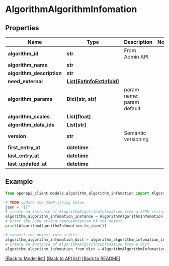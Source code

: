 # AlgorithmAlgorithmInfomation


## Properties

Name | Type | Description | Notes
------------ | ------------- | ------------- | -------------
**algorithm_id** | **str** | From Admin API | 
**algorithm_name** | **str** |  | 
**algorithm_description** | **str** |  | 
**need_external** | [**List[ExtInfoExtInfoId]**](ExtInfoExtInfoId.md) |  | 
**algorithm_params** | **Dict[str, str]** | param name: param default | 
**algorithm_scales** | **List[float]** |  | 
**algorithm_data_ids** | **List[str]** |  | 
**version** | **str** | Semantic versioning | 
**first_entry_at** | **datetime** |  | 
**last_entry_at** | **datetime** |  | 
**last_updated_at** | **datetime** |  | 

## Example

```python
from openapi_client.models.algorithm_algorithm_infomation import AlgorithmAlgorithmInfomation

# TODO update the JSON string below
json = "{}"
# create an instance of AlgorithmAlgorithmInfomation from a JSON string
algorithm_algorithm_infomation_instance = AlgorithmAlgorithmInfomation.from_json(json)
# print the JSON string representation of the object
print(AlgorithmAlgorithmInfomation.to_json())

# convert the object into a dict
algorithm_algorithm_infomation_dict = algorithm_algorithm_infomation_instance.to_dict()
# create an instance of AlgorithmAlgorithmInfomation from a dict
algorithm_algorithm_infomation_from_dict = AlgorithmAlgorithmInfomation.from_dict(algorithm_algorithm_infomation_dict)
```
[[Back to Model list]](../README.md#documentation-for-models) [[Back to API list]](../README.md#documentation-for-api-endpoints) [[Back to README]](../README.md)


